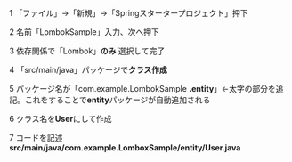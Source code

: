 1 「ファイル」→「新規」→「Springスタータープロジェクト」押下

2 名前「LombokSample」入力、次へ押下

3 依存関係で「Lombok」**のみ** 選択して完了

4 「src/main/java」パッケージで**クラス作成**

5 パッケージ名が「com.example.LombokSample **.entity**」←太字の部分を追記。これをすることで**entity**パッケージが自動追加される

6 クラス名を**User**にして作成

7 コードを記述**src/main/java/com.example.LomboxSample/entity/User.java**

